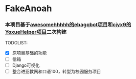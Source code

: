 # FakeAnoah

### 本项目基于[awesomehhhhh的ebagqbot项目](https://github.com/awesomehhhhh/ebagqbot)和[cjyx9的YoxueHelper项目](https://github.com/cjyx9/YoxueHelper)二次构建

TODOLIST:
- [x] 原项目基础的功能
- [ ] 信箱
- [ ] Django可视化
- [ ] 整合进亚教网和口语100，转型为校园服务项目
